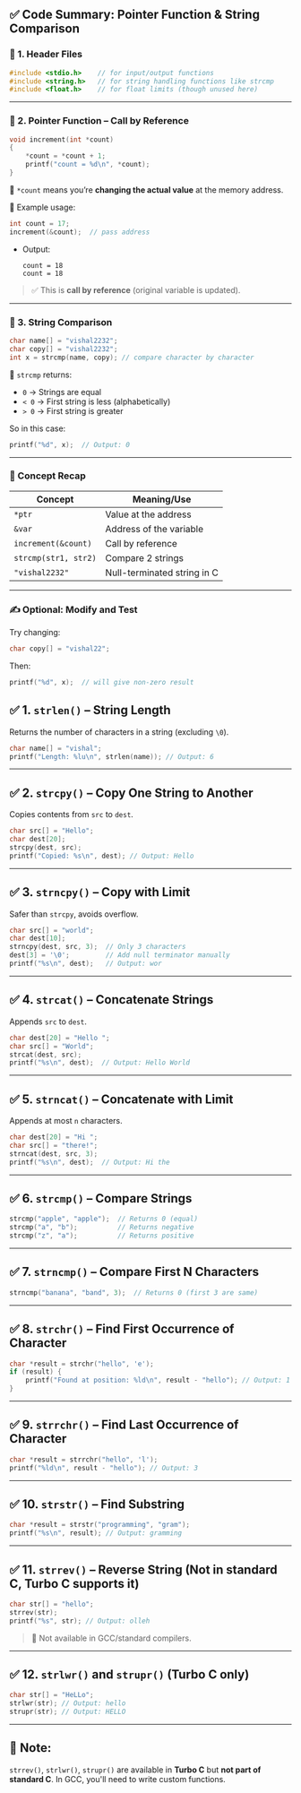 
## ✅ **Code Summary: Pointer Function & String Comparison**

### 🔹 1. **Header Files**

```c
#include <stdio.h>    // for input/output functions
#include <string.h>   // for string handling functions like strcmp
#include <float.h>    // for float limits (though unused here)
```

---

### 🔹 2. **Pointer Function – Call by Reference**

```c
void increment(int *count)
{
    *count = *count + 1;
    printf("count = %d\n", *count);
}
```

📌 `*count` means you’re **changing the actual value** at the memory address.

🔁 Example usage:

```c
int count = 17;
increment(&count);  // pass address
```

* Output:

  ```
  count = 18
  count = 18
  ```

> ✅ This is **call by reference** (original variable is updated).

---

### 🔹 3. **String Comparison**

```c
char name[] = "vishal2232";
char copy[] = "vishal2232";
int x = strcmp(name, copy); // compare character by character
```

📌 `strcmp` returns:

* `0` → Strings are equal
* `< 0` → First string is less (alphabetically)
* `> 0` → First string is greater

So in this case:

```c
printf("%d", x);  // Output: 0
```

---

### 🧠 Concept Recap

| Concept              | Meaning/Use                 |
| -------------------- | --------------------------- |
| `*ptr`               | Value at the address        |
| `&var`               | Address of the variable     |
| `increment(&count)`  | Call by reference           |
| `strcmp(str1, str2)` | Compare 2 strings           |
| `"vishal2232"`       | Null-terminated string in C |

---

### ✍️ Optional: Modify and Test

Try changing:

```c
char copy[] = "vishal22";
```

Then:

```c
printf("%d", x);  // will give non-zero result
```


## ✅ **1. `strlen()` – String Length**

Returns the number of characters in a string (excluding `\0`).

```c
char name[] = "vishal";
printf("Length: %lu\n", strlen(name)); // Output: 6
```

---

## ✅ **2. `strcpy()` – Copy One String to Another**

Copies contents from `src` to `dest`.

```c
char src[] = "Hello";
char dest[20];
strcpy(dest, src);
printf("Copied: %s\n", dest); // Output: Hello
```

---

## ✅ **3. `strncpy()` – Copy with Limit**

Safer than `strcpy`, avoids overflow.

```c
char src[] = "world";
char dest[10];
strncpy(dest, src, 3);  // Only 3 characters
dest[3] = '\0';         // Add null terminator manually
printf("%s\n", dest);   // Output: wor
```

---

## ✅ **4. `strcat()` – Concatenate Strings**

Appends `src` to `dest`.

```c
char dest[20] = "Hello ";
char src[] = "World";
strcat(dest, src);
printf("%s\n", dest);  // Output: Hello World
```

---

## ✅ **5. `strncat()` – Concatenate with Limit**

Appends at most `n` characters.

```c
char dest[20] = "Hi ";
char src[] = "there!";
strncat(dest, src, 3);
printf("%s\n", dest);  // Output: Hi the
```

---

## ✅ **6. `strcmp()` – Compare Strings**

```c
strcmp("apple", "apple");  // Returns 0 (equal)
strcmp("a", "b");          // Returns negative
strcmp("z", "a");          // Returns positive
```

---

## ✅ **7. `strncmp()` – Compare First N Characters**

```c
strncmp("banana", "band", 3);  // Returns 0 (first 3 are same)
```

---

## ✅ **8. `strchr()` – Find First Occurrence of Character**

```c
char *result = strchr("hello", 'e');
if (result) {
    printf("Found at position: %ld\n", result - "hello"); // Output: 1
}
```

---

## ✅ **9. `strrchr()` – Find Last Occurrence of Character**

```c
char *result = strrchr("hello", 'l');
printf("%ld\n", result - "hello"); // Output: 3
```

---

## ✅ **10. `strstr()` – Find Substring**

```c
char *result = strstr("programming", "gram");
printf("%s\n", result); // Output: gramming
```

---

## ✅ **11. `strrev()` – Reverse String (Not in standard C, Turbo C supports it)**

```c
char str[] = "hello";
strrev(str);
printf("%s", str); // Output: olleh
```

> 🔁 Not available in GCC/standard compilers.

---

## ✅ **12. `strlwr()` and `strupr()` (Turbo C only)**

```c
char str[] = "HeLLo";
strlwr(str); // Output: hello
strupr(str); // Output: HELLO
```

---

## 📌 **Note:**

`strrev()`, `strlwr()`, `strupr()` are available in **Turbo C** but **not part of standard C**. In GCC, you'll need to write custom functions.
